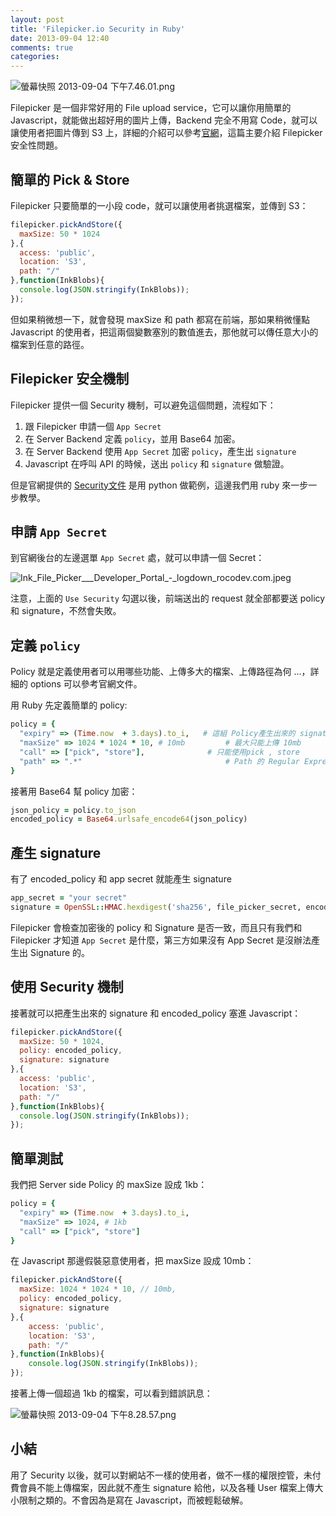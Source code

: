 ```yaml
---
layout: post
title: 'Filepicker.io Security in Ruby'
date: 2013-09-04 12:40
comments: true
categories: 
---
```


![螢幕快照 2013-09-04 下午7.46.01.png](http://user-image.logdown.io/user/7/blog/530/post/100056/hHoFBaZCSyOVjjw8KDF9_%E8%9E%A2%E5%B9%95%E5%BF%AB%E7%85%A7%202013-09-04%20%E4%B8%8B%E5%8D%887.46.01.png)

Filepicker 是一個非常好用的 File upload service，它可以讓你用簡單的 Javascript，就能做出超好用的圖片上傳，Backend 完全不用寫 Code，就可以讓使用者把圖片傳到 S3 上，詳細的介紹可以參考[官網](https://www.inkfilepicker.com/)，這篇主要介紹 Filepicker 安全性問題。

<!--more-->

## 簡單的 Pick & Store

Filepicker 只要簡單的一小段 code，就可以讓使用者挑選檔案，並傳到 S3：

```javascript filepicker.js
filepicker.pickAndStore({
  maxSize: 50 * 1024
},{
  access: 'public',
  location: 'S3',
  path: "/"
},function(InkBlobs){
  console.log(JSON.stringify(InkBlobs));
});
```

但如果稍微想一下，就會發現 maxSize 和 path 都寫在前端，那如果稍微懂點 Javascript 的使用者，把這兩個變數塞別的數值進去，那他就可以傳任意大小的檔案到任意的路徑。

## Filepicker 安全機制

Filepicker 提供一個 Security 機制，可以避免這個問題，流程如下：

1. 跟 Filepicker 申請一個 `App Secret`
2. 在 Server Backend 定義 `policy`，並用 Base64 加密。
3. 在 Server Backend 使用 `App Secret` 加密 `policy`，產生出 `signature`
4. Javascript 在呼叫 API 的時候，送出 `policy` 和 `signature` 做驗證。

但是官網提供的 [Security文件](https://developers.inkfilepicker.com/docs/security/) 是用 python 做範例，這邊我們用 ruby 來一步一步教學。

## 申請 `App Secret`

到官網後台的左邊選單 `App Secret` 處，就可以申請一個 Secret：

![Ink_File_Picker___Developer_Portal_-_logdown_rocodev.com.jpeg](http://user-image.logdown.io/user/7/blog/530/post/100056/bPjkFPwXSXyI77n8vDU6_Ink_File_Picker___Developer_Portal_-_logdown_rocodev.com.jpeg)

注意，上面的 `Use Security` 勾選以後，前端送出的 request 就全部都要送 policy 和 signature，不然會失敗。


## 定義 `policy`

Policy 就是定義使用者可以用哪些功能、上傳多大的檔案、上傳路徑為何 ...，詳細的 options 可以參考官網文件。

用 Ruby 先定義簡單的 policy:

```ruby Filepicker.rb
policy = {
  "expiry" => (Time.now  + 3.days).to_i,   # 這組 Policy產生出來的 signature，只能在三天內使用
  "maxSize" => 1024 * 1024 * 10, # 10mb			# 最大只能上傳 10mb
  "call" => ["pick", "store"],              # 只能使用pick , store
  "path" => ".*"                       			# Path 的 Regular Expression
}
```

接著用 Base64 幫 policy 加密：

```ruby Filepicker.rb
json_policy = policy.to_json
encoded_policy = Base64.urlsafe_encode64(json_policy)
```

## 產生 signature

有了 encoded_policy 和 app secret 就能產生 signature

```ruby Filepicker.rb
app_secret = "your secret"
signature = OpenSSL::HMAC.hexdigest('sha256', file_picker_secret, encoded_policy)
```

Filepicker 會檢查加密後的 policy 和 Signature 是否一致，而且只有我們和 Filepicker 才知道 `App Secret` 是什麼，第三方如果沒有 App Secret 是沒辦法產生出 Signature 的。

## 使用 Security 機制

接著就可以把產生出來的 signature 和 encoded_policy 塞進 Javascript：

```javascript filepicker.js
filepicker.pickAndStore({
  maxSize: 50 * 1024,
  policy: encoded_policy,
  signature: signature
},{
  access: 'public',
  location: 'S3',
  path: "/"
},function(InkBlobs){
  console.log(JSON.stringify(InkBlobs));
});
```

## 簡單測試

我們把 Server side Policy 的 maxSize 設成 1kb：

```ruby Filepicker.rb
policy = {
  "expiry" => (Time.now  + 3.days).to_i,
  "maxSize" => 1024, # 1kb
  "call" => ["pick", "store"]
}
```

在 Javascript 那邊假裝惡意使用者，把 maxSize 設成 10mb：

```javascript filepicker.js
filepicker.pickAndStore({
  maxSize: 1024 * 1024 * 10, // 10mb,
  policy: encoded_policy,
  signature: signature
},{
	access: 'public',
	location: 'S3',
	path: "/"
},function(InkBlobs){
	console.log(JSON.stringify(InkBlobs));
});
```

接著上傳一個超過 1kb 的檔案，可以看到錯誤訊息：

![螢幕快照 2013-09-04 下午8.28.57.png](http://user-image.logdown.io/user/7/blog/530/post/100056/zT9LEJmESQmqBhhwz02p_%E8%9E%A2%E5%B9%95%E5%BF%AB%E7%85%A7%202013-09-04%20%E4%B8%8B%E5%8D%888.28.57.png)

## 小結

用了 Security 以後，就可以對網站不一樣的使用者，做不一樣的權限控管，未付費會員不能上傳檔案，因此就不產生 signature 給他，以及各種 User 檔案上傳大小限制之類的。不會因為是寫在 Javascript，而被輕鬆破解。








